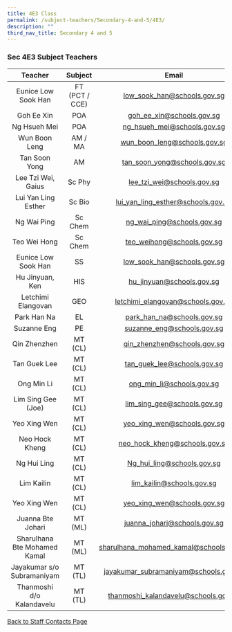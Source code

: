 ```yaml
---
title: 4E3 Class
permalink: /subject-teachers/Secondary-4-and-5/4E3/
description: ""
third_nav_title: Secondary 4 and 5
---
```

### Sec 4E3 Subject Teachers

| Teacher | Subject | Email |
|:---:|:---:|:---:|
| Eunice Low Sook Han | FT (PCT / CCE) | low_sook_han@schools.gov.sg |
| Goh Ee Xin | POA | goh_ee_xin@schools.gov.sg |
| Ng Hsueh Mei | POA | ng_hsueh_mei@schools.gov.sg |
| Wun Boon Leng | AM / MA | wun_boon_leng@schools.gov.sg |
| Tan Soon Yong | AM | tan_soon_yong@schools.gov.sg |
| Lee Tzi Wei, Gaius | Sc Phy | lee_tzi_wei@schools.gov.sg |
| Lui Yan Ling Esther | Sc Bio | lui_yan_ling_esther@schools.gov.sg |
| Ng Wai Ping | Sc Chem | ng_wai_ping@schools.gov.sg |
| Teo Wei Hong | Sc Chem | teo_weihong@schools.gov.sg |
| Eunice Low Sook Han | SS | low_sook_han@schools.gov.sg |
| Hu Jinyuan, Ken | HIS | hu_jinyuan@schools.gov.sg |
| Letchimi Elangovan | GEO | letchimi_elangovan@schools.gov.sg |
| Park Han Na | EL | park_han_na@schools.gov.sg |
| Suzanne Eng | PE | suzanne_eng@schools.gov.sg |
| Qin Zhenzhen | MT (CL) | qin_zhenzhen@schools.gov.sg |
| Tan Guek Lee | MT (CL) | tan_guek_lee@schools.gov.sg |
| Ong Min Li | MT (CL) | ong_min_li@schools.gov.sg |
| Lim Sing Gee (Joe) | MT (CL) | lim_sing_gee@schools.gov.sg |
| Yeo Xing Wen | MT (CL) | yeo_xing_wen@schools.gov.sg |
| Neo Hock Kheng | MT (CL) | neo_hock_kheng@schools.gov.sg |
| Ng Hui Ling | MT (CL) | Ng_hui_ling@schools.gov.sg |
| Lim Kailin | MT (CL) | lim_kailin@schools.gov.sg |
| Yeo Xing Wen | MT (CL) | yeo_xing_wen@schools.gov.sg |
| Juanna Bte Johari | MT (ML) | juanna_johari@schools.gov.sg |
| Sharulhana Bte Mohamed Kamal | MT (ML) | sharulhana_mohamed_kamal@schools.gov.sg |
| Jayakumar s/o Subramaniyam | MT (TL) | jayakumar_subramaniyam@schools.gov.sg |
| Thanmoshi d/o Kalandavelu | MT (TL) | thanmoshi_kalandavelu@schools.gov.sg | 
 
[Back to Staff Contacts Page](https://staging.d1w3gt6qa53vq2.amplifyapp.com/about-us/school-staff-contacts/)
